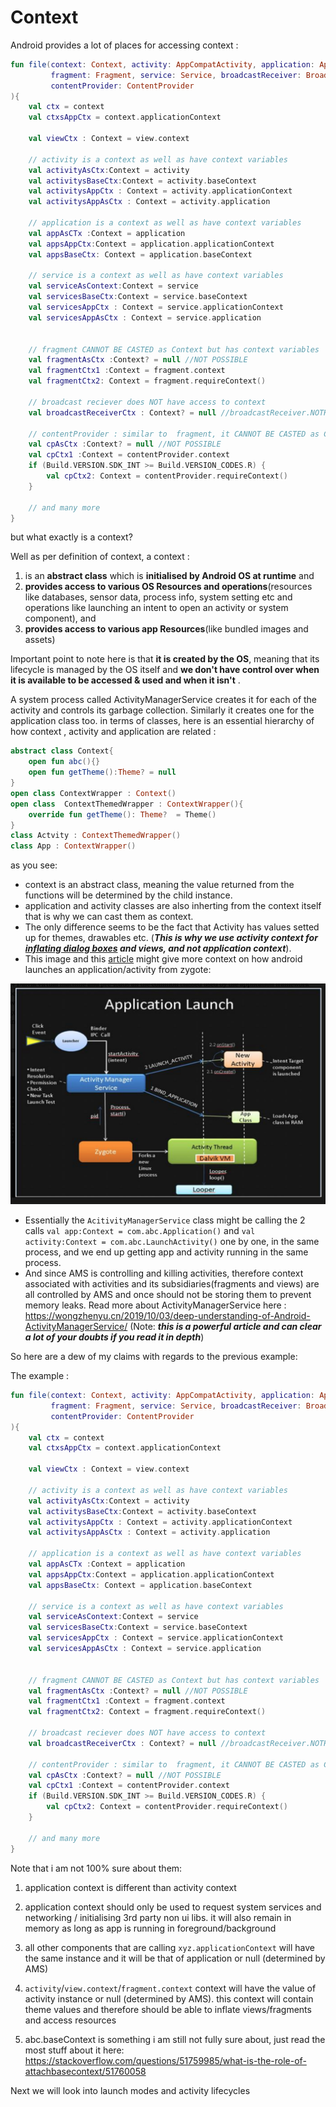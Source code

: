 # Context

<display>
<summary>Android provides a lot of places for accessing context : </summary>

```kotlin
fun file(context: Context, activity: AppCompatActivity, application: Application, view: View, 
         fragment: Fragment, service: Service, broadcastReceiver: BroadcastReceiver,
         contentProvider: ContentProvider
){
    val ctx = context
    val ctxsAppCtx = context.applicationContext

    val viewCtx : Context = view.context

    // activity is a context as well as have context variables
    val activityAsCtx:Context = activity
    val activitysBaseCtx:Context = activity.baseContext
    val activitysAppCtx : Context = activity.applicationContext
    val activitysAppAsCtx : Context = activity.application

    // application is a context as well as have context variables
    val appAsCTx :Context = application
    val appsAppCtx:Context = application.applicationContext
    val appsBaseCtx: Context = application.baseContext

    // service is a context as well as have context variables
    val serviceAsContext:Context = service
    val servicesBaseCtx:Context = service.baseContext
    val servicesAppCtx : Context = service.applicationContext
    val servicesAppAsCtx : Context = service.application

  
    // fragment CANNOT BE CASTED as Context but has context variables
    val fragmentAsCtx :Context? = null //NOT POSSIBLE
    val fragmentCtx1 :Context = fragment.context
    val fragmentCtx2: Context = fragment.requireContext()

    // broadcast reciever does NOT have access to context
    val broadcastReceiverCtx : Context? = null //broadcastReceiver.NOTHING
    
    // contentProvider : similar to  fragment, it CANNOT BE CASTED as Context but has context variables
    val cpAsCtx :Context? = null //NOT POSSIBLE
    val cpCtx1 :Context = contentProvider.context
    if (Build.VERSION.SDK_INT >= Build.VERSION_CODES.R) {
        val cpCtx2: Context = contentProvider.requireContext()
    }
    
    // and many more
}

```

</display>

but what exactly is a context?

Well as per definition of context, a context :
1. is an **abstract class** which is **initialised by Android OS at runtime** and 
2. **provides access to various OS Resources and operations**(resources like databases, sensor data, process info, system setting etc and operations like launching an intent to open an activity or system component), and
3. **provides access to various app Resources**(like bundled images and assets)

Important point to note here is that **it is created by the OS**, meaning that its lifecycle is managed by the OS itself and **we don't have control over when it is available to be accessed & used and when it isn't** .

A system process called ActivityManagerService creates it for each of the activity and controls its garbage collection. Similarly it creates one for the application class too. in terms of classes, here is an essential hierarchy of how  context , activity and application are related : 

```kotlin
abstract class Context{
    open fun abc(){}
    open fun getTheme():Theme? = null
}
open class ContextWrapper : Context()
open class  ContextThemedWrapper : ContextWrapper(){
    override fun getTheme(): Theme?  = Theme()
}
class Actvity : ContextThemedWrapper()
class App : ContextWrapper()
```

as you see:
- context is an abstract class, meaning the value returned from the functions will be determined by the child instance.
- application and activity classes are also inherting from the context itself that is why we can cast them as context.
- The only difference seems to be the fact that Activity has values setted up for themes, drawables etc. (***This is why we use activity context for [inflating dialog boxes](allowed_to_launch.png) and views, and not application context***). 
- This image and this [article](https://medium.com/android-news/android-application-launch-explained-from-zygote-to-your-activity-oncreate-8a8f036864b) might give more context on how android launches an application/activity from zygote:

![launching an app](app_nd_activity_launch_process.png)

- Essentially the `AcitivityManagerService` class might be calling the 2 calls `val app:Context = com.abc.Application()` and `val activity:Context = com.abc.LaunchActivity()` one by one, in the same process, and we end up getting app and activity running in the same process. 
- And since AMS is controlling and killing activities, therefore context associated with activities and its subsidiaries(fragments and views) are all controlled by AMS and once should not be storing them to prevent memory leaks. Read more about ActivityManagerService here : https://wongzhenyu.cn/2019/10/03/deep-understanding-of-Android-ActivityManagerService/ (Note: ***this is a powerful article and can clear a lot of your doubts if you read it in depth***)

So here are a dew of my claims with regards to the previous example:

<display>
<summary>The example : </summary>

```kotlin
fun file(context: Context, activity: AppCompatActivity, application: Application, view: View, 
         fragment: Fragment, service: Service, broadcastReceiver: BroadcastReceiver,
         contentProvider: ContentProvider
){
    val ctx = context
    val ctxsAppCtx = context.applicationContext

    val viewCtx : Context = view.context

    // activity is a context as well as have context variables
    val activityAsCtx:Context = activity
    val activitysBaseCtx:Context = activity.baseContext
    val activitysAppCtx : Context = activity.applicationContext
    val activitysAppAsCtx : Context = activity.application

    // application is a context as well as have context variables
    val appAsCTx :Context = application
    val appsAppCtx:Context = application.applicationContext
    val appsBaseCtx: Context = application.baseContext

    // service is a context as well as have context variables
    val serviceAsContext:Context = service
    val servicesBaseCtx:Context = service.baseContext
    val servicesAppCtx : Context = service.applicationContext
    val servicesAppAsCtx : Context = service.application

  
    // fragment CANNOT BE CASTED as Context but has context variables
    val fragmentAsCtx :Context? = null //NOT POSSIBLE
    val fragmentCtx1 :Context = fragment.context
    val fragmentCtx2: Context = fragment.requireContext()

    // broadcast reciever does NOT have access to context
    val broadcastReceiverCtx : Context? = null //broadcastReceiver.NOTHING
    
    // contentProvider : similar to  fragment, it CANNOT BE CASTED as Context but has context variables
    val cpAsCtx :Context? = null //NOT POSSIBLE
    val cpCtx1 :Context = contentProvider.context
    if (Build.VERSION.SDK_INT >= Build.VERSION_CODES.R) {
        val cpCtx2: Context = contentProvider.requireContext()
    }
    
    // and many more
}

```

</display>

Note that i am not 100% sure about them:
1. application context is different than activity context 
2. application context should only be used to request system services and  networking / initialising 3rd party non ui libs. it will also remain in memory as long as app is running in foreground/background

3. all other components that are calling `xyz.applicationContext` will have the same instance and it will be that of application or null (determined by AMS)
4. `activity`/`view.context`/`fragment.context` context will have the value of activity instance  or null (determined by AMS). this context will contain theme values and therefore should be able to inflate views/fragments and access resources
5. abc.baseContext is something i am still not fully sure about, just read the most stuff about it here: https://stackoverflow.com/questions/51759985/what-is-the-role-of-attachbasecontext/51760058


Next we will look into launch modes and activity lifecycles
